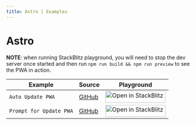 ```yaml
---
title: Astro | Examples
---
```


# Astro

**NOTE**: when running StackBlitz playground, you will need to stop the dev server once started and then run `npm run build && npm run preview` to see the PWA in action.
<table>
<thead>
<tr>
<th>Example</th>
<th>Source</th>
<th>Playground</th>
</tr>
</thead>
<tbody>
<tr>
<td><code>Auto Update PWA</code></td>
<td><a href="https://github.com/vite-pwa/astro/tree/main/examples/pwa-simple" target="_blank" rel="noopener noreferrer">GitHub</a></td>
<td>
<a href="https://stackblitz.com/fork/github/vite-pwa/astro/tree/main/examples/pwa-simple" target="_blank" rel="noopener noreferrer">
  <img src="https://developer.stackblitz.com/img/open_in_stackblitz.svg" alt="Open in StackBlitz" width="162" height="32">
</a>
</td>
</tr>
<tr>
<td><code>Prompt for Update PWA</code></td>
<td><a href="https://github.com/vite-pwa/astro/tree/main/examples/pwa-prompt" target="_blank" rel="noopener noreferrer">GitHub</a></td>
<td>
<a href="https://stackblitz.com/fork/github/vite-pwa/astro/tree/main/examples/pwa-prompt" target="_blank" rel="noopener noreferrer">
  <img src="https://developer.stackblitz.com/img/open_in_stackblitz.svg" alt="Open in StackBlitz" width="162" height="32">
</a>
</td>
</tr>
</tbody>
</table>
